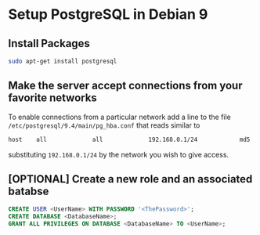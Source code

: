 # Setup PostgreSQL in Debian 9

## Install Packages

```bash
sudo apt-get install postgresql
```

## Make the server accept connections from your favorite networks
To enable connections from a particular network
add a line to the file `/etc/postgresql/9.4/main/pg_hba.conf` that reads similar to

```bash
host    all             all             192.168.0.1/24            md5
```

substituting `192.168.0.1/24` by the network you wish to give access.

## [OPTIONAL] Create a new role and an associated batabse

```SQL
CREATE USER <UserName> WITH PASSWORD '<ThePassword>';
CREATE DATABASE <DatabaseName>;
GRANT ALL PRIVILEGES ON DATABASE <DatabaseName> TO <UserName>;
```
